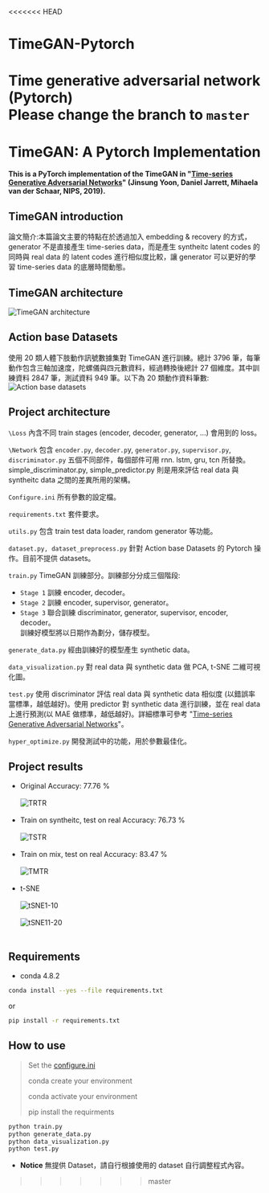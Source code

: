 <<<<<<< HEAD
# TimeGAN-Pytorch
Time generative adversarial network (Pytorch)   
Please change the branch to `master`
=======
# TimeGAN: A Pytorch Implementation
**This is a PyTorch implementation of the TimeGAN in "[Time-series Generative Adversarial Networks](https://papers.nips.cc/paper/2019/hash/c9efe5f26cd17ba6216bbe2a7d26d490-Abstract.html)" (Jinsung Yoon, Daniel Jarrett, Mihaela van der Schaar, NIPS, 2019).**

## TimeGAN introduction
論文簡介:本篇論文主要的特點在於透過加入 embedding & recovery 的方式， generator 不是直接產生 time-series data，而是產生 syntheitc latent codes 的同時與 real data 的 latent codes 進行相似度比較，讓 generator 可以更好的學習 time-series data 的底層時間動態。


## TimeGAN architecture
![TimeGAN architecture](https://github.com/kent1201/TimeGAN-Pytorch/blob/main/TimeGAN%20architecture.jpg)

## Action base Datasets
使用 20 類人體下肢動作訊號數據集對 TimeGAN 進行訓練。總計 3796 筆，每筆動作包含三軸加速度，陀螺儀與四元數資料，經過轉換後總計 27 個維度。其中訓練資料 2847 筆，測試資料 949 筆。以下為 20 類動作資料筆數:
![Action base datasets](https://github.com/kent1201/TimeGAN-Pytorch/blob/master/src/image.png)

## Project architecture
`\Loss` 內含不同 train stages (encoder, decoder, generator, ...) 會用到的 loss。  

`\Network` 包含 `encoder.py`, `decoder.p`y, `generator.py`, `supervisor.py`, `discriminator.py` 五個不同部件，每個部件可用 rnn. lstm, gru, tcn 所替換。simple_discriminator.py, simple_predictor.py 則是用來評估 real data 與 syntheitc data 之間的差異所用的架構。 

`Configure.ini` 所有參數的設定檔。 

`requirements.txt` 套件要求。

`utils.py` 包含 train test data loader, random generator 等功能。  

`dataset.py, dataset_preprocess.py` 針對 Action base Datasets 的 Pytorch 操作。目前不提供 datasets。  

`train.py` TimeGAN 訓練部分。訓練部分分成三個階段: 
* `Stage 1` 訓練 encoder, decoder。
* `Stage 2` 訓練 encoder, supervisor, generator。
* `Stage 3` 聯合訓練 discriminator, generator, supervisor, encoder, decoder。  
訓練好模型將以日期作為劃分，儲存模型。

`generate_data.py` 經由訓練好的模型產生 synthetic data。 

`data_visualization.py` 對 real data 與 synthetic data 做 PCA, t-SNE 二維可視化圖。 

`test.py` 使用 discriminator 評估 real data 與 synthetic data 相似度 (以錯誤率當標準，越低越好)。使用 predictor 對 synthetic data 進行訓練，並在 real data 上進行預測(以 MAE 做標準，越低越好)。詳細標準可參考 "[Time-series Generative Adversarial Networks](https://papers.nips.cc/paper/2019/hash/c9efe5f26cd17ba6216bbe2a7d26d490-Abstract.html)"。 

`hyper_optimize.py` 開發測試中的功能，用於參數最佳化。

## Project results
* Original Accuracy: 77.76 %
<br/> </br>
![TRTR](https://github.com/kent1201/TimeGAN-Pytorch/blob/master/src/TRTR_7776.jpg)
<br/> </br>
* Train on syntheitc, test on real Accuracy: 76.73 %
<br/> </br>
![TSTR](https://github.com/kent1201/TimeGAN-Pytorch/blob/master/src/TSTR_7673.jpg)
<br/> </br>
* Train on mix, test on real Accuracy: 83.47 %
<br/> </br>
![TMTR](https://github.com/kent1201/TimeGAN-Pytorch/blob/master/src/TMTR_8347.jpg)
<br/> </br>
* t-SNE
<br/> </br>
![tSNE1-10](https://github.com/kent1201/TimeGAN-Pytorch/blob/master/src/tSNE1_10.jpg)
<br/> </br>
![tSNE11-20](https://github.com/kent1201/TimeGAN-Pytorch/blob/master/src/tSNE11_20.jpg)
<br/> </br>

## Requirements
* conda 4.8.2
```bash
conda install --yes --file requirements.txt
``` 
or
```bash
pip install -r requirements.txt
```
## How to use 
>Set the [configure.ini](https://github.com/kent1201/TimeGAN-Pytorch/blob/master/src/TimeGAN-Configure.pptx) 
>
>conda create your environment 
>
>conda activate your environment 
>
>pip install the requirments 
```python
python train.py
python generate_data.py
python data_visualization.py
python test.py
```
* **Notice** 無提供 Dataset，請自行根據使用的 dataset 自行調整程式內容。

>>>>>>> master
